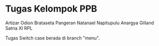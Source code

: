 # Tugas Kelompok PPB

Artizar Odion Brataseta
Pangeran Natanael Napitupulu
Anargya Gilland Satria
XI RPL

Tugas Switch case berada di branch "menu".
